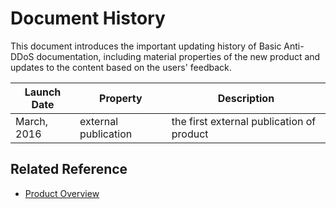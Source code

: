 # Document History

This document introduces the important updating history of Basic Anti-DDoS documentation, including material properties of the new product and updates to the content based on the users' feedback.

| Launch Date | Property | Description |
|-|-|-|
| March, 2016 | external publication | the first external publication of product |

## Related Reference

- [Product Overview](https://github.com/jdcloudcom/cn/blob/edit/documentation/Cloud-Security/Basic-Anti-DDoS/Introduction/What-Is-Basic-Anti-DDoS.md)
